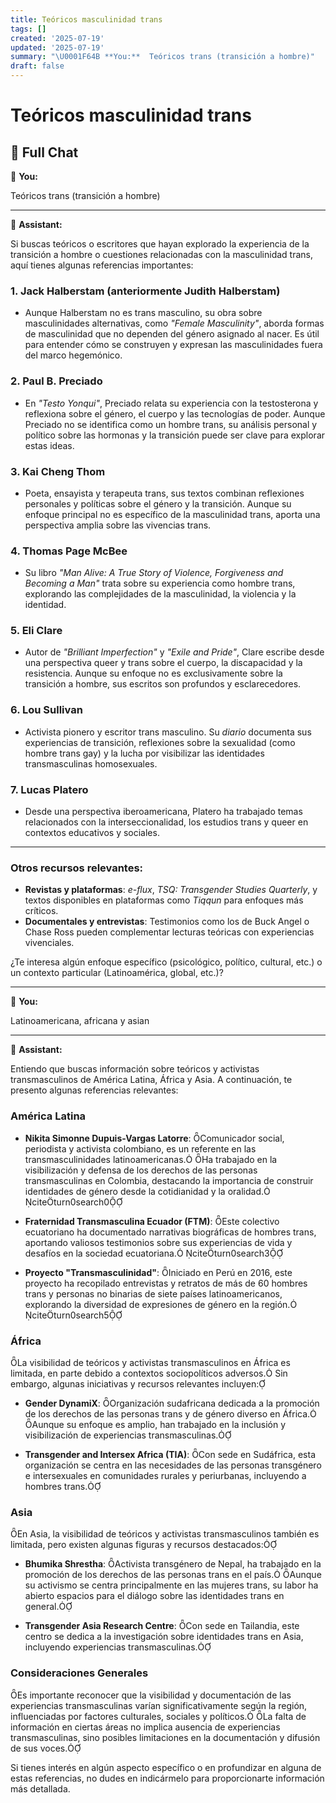 ```yaml
---
title: Teóricos masculinidad trans
tags: []
created: '2025-07-19'
updated: '2025-07-19'
summary: "\U0001F64B **You:**  Teóricos trans (transición a hombre)"
draft: false
---
```


# Teóricos masculinidad trans

## 🧠 Full Chat

🙋 **You:**

Teóricos trans (transición a hombre)

---

🤖 **Assistant:**

Si buscas teóricos o escritores que hayan explorado la experiencia de la transición a hombre o cuestiones relacionadas con la masculinidad trans, aquí tienes algunas referencias importantes:

### 1. **Jack Halberstam (anteriormente Judith Halberstam)**  
   - Aunque Halberstam no es trans masculino, su obra sobre masculinidades alternativas, como *"Female Masculinity"*, aborda formas de masculinidad que no dependen del género asignado al nacer. Es útil para entender cómo se construyen y expresan las masculinidades fuera del marco hegemónico.

### 2. **Paul B. Preciado**  
   - En *"Testo Yonqui"*, Preciado relata su experiencia con la testosterona y reflexiona sobre el género, el cuerpo y las tecnologías de poder. Aunque Preciado no se identifica como un hombre trans, su análisis personal y político sobre las hormonas y la transición puede ser clave para explorar estas ideas.

### 3. **Kai Cheng Thom**  
   - Poeta, ensayista y terapeuta trans, sus textos combinan reflexiones personales y políticas sobre el género y la transición. Aunque su enfoque principal no es específico de la masculinidad trans, aporta una perspectiva amplia sobre las vivencias trans.

### 4. **Thomas Page McBee**  
   - Su libro *"Man Alive: A True Story of Violence, Forgiveness and Becoming a Man"* trata sobre su experiencia como hombre trans, explorando las complejidades de la masculinidad, la violencia y la identidad.

### 5. **Eli Clare**  
   - Autor de *"Brilliant Imperfection"* y *"Exile and Pride"*, Clare escribe desde una perspectiva queer y trans sobre el cuerpo, la discapacidad y la resistencia. Aunque su enfoque no es exclusivamente sobre la transición a hombre, sus escritos son profundos y esclarecedores.

### 6. **Lou Sullivan**  
   - Activista pionero y escritor trans masculino. Su *diario* documenta sus experiencias de transición, reflexiones sobre la sexualidad (como hombre trans gay) y la lucha por visibilizar las identidades transmasculinas homosexuales.

### 7. **Lucas Platero**  
   - Desde una perspectiva iberoamericana, Platero ha trabajado temas relacionados con la interseccionalidad, los estudios trans y queer en contextos educativos y sociales.

---

### Otros recursos relevantes:
- **Revistas y plataformas**: *e-flux*, *TSQ: Transgender Studies Quarterly*, y textos disponibles en plataformas como *Tiqqun* para enfoques más críticos.
- **Documentales y entrevistas**: Testimonios como los de Buck Angel o Chase Ross pueden complementar lecturas teóricas con experiencias vivenciales.

¿Te interesa algún enfoque específico (psicológico, político, cultural, etc.) o un contexto particular (Latinoamérica, global, etc.)?

---

🙋 **You:**

Latinoamericana, africana y asian

---

🤖 **Assistant:**

Entiendo que buscas información sobre teóricos y activistas transmasculinos de América Latina, África y Asia. A continuación, te presento algunas referencias relevantes:

### América Latina

- **Nikita Simonne Dupuis-Vargas Latorre**: Comunicador social, periodista y activista colombiano, es un referente en las transmasculinidades latinoamericanas. Ha trabajado en la visibilización y defensa de los derechos de las personas transmasculinas en Colombia, destacando la importancia de construir identidades de género desde la cotidianidad y la oralidad. citeturn0search0

- **Fraternidad Transmasculina Ecuador (FTM)**: Este colectivo ecuatoriano ha documentado narrativas biográficas de hombres trans, aportando valiosos testimonios sobre sus experiencias de vida y desafíos en la sociedad ecuatoriana. citeturn0search3

- **Proyecto "Transmasculinidad"**: Iniciado en Perú en 2016, este proyecto ha recopilado entrevistas y retratos de más de 60 hombres trans y personas no binarias de siete países latinoamericanos, explorando la diversidad de expresiones de género en la región. citeturn0search5

### África

La visibilidad de teóricos y activistas transmasculinos en África es limitada, en parte debido a contextos sociopolíticos adversos. Sin embargo, algunas iniciativas y recursos relevantes incluyen:

- **Gender DynamiX**: Organización sudafricana dedicada a la promoción de los derechos de las personas trans y de género diverso en África. Aunque su enfoque es amplio, han trabajado en la inclusión y visibilización de experiencias transmasculinas.

- **Transgender and Intersex Africa (TIA)**: Con sede en Sudáfrica, esta organización se centra en las necesidades de las personas transgénero e intersexuales en comunidades rurales y periurbanas, incluyendo a hombres trans.

### Asia

En Asia, la visibilidad de teóricos y activistas transmasculinos también es limitada, pero existen algunas figuras y recursos destacados:

- **Bhumika Shrestha**: Activista transgénero de Nepal, ha trabajado en la promoción de los derechos de las personas trans en el país. Aunque su activismo se centra principalmente en las mujeres trans, su labor ha abierto espacios para el diálogo sobre las identidades trans en general.

- **Transgender Asia Research Centre**: Con sede en Tailandia, este centro se dedica a la investigación sobre identidades trans en Asia, incluyendo experiencias transmasculinas.

### Consideraciones Generales

Es importante reconocer que la visibilidad y documentación de las experiencias transmasculinas varían significativamente según la región, influenciadas por factores culturales, sociales y políticos. La falta de información en ciertas áreas no implica ausencia de experiencias transmasculinas, sino posibles limitaciones en la documentación y difusión de sus voces.

Si tienes interés en algún aspecto específico o en profundizar en alguna de estas referencias, no dudes en indicármelo para proporcionarte información más detallada.